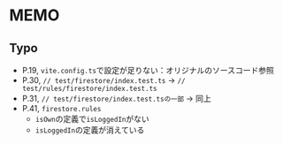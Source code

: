# MEMO
## Typo
- P.19, `vite.config.ts`で設定が足りない：オリジナルのソースコード参照
- P.30, `// test/firestore/index.test.ts` -> `// test/rules/firestore/index.test.ts`
- P.31, `// test/firestore/index.test.tsの一部` -> 同上
- P.41, `firestore.rules`
    - `isOwn`の定義で`isLoggedIn`がない
    - `isLoggedIn`の定義が消えている
